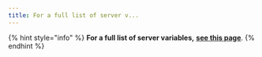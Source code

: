 ```yaml
---
title: For a full list of server v...
---
```


{% hint style="info" %}
**For a full list of server variables,** [**see this page**](../../reference/full-list-of-mariadb-options-system-and-status-variables.md).&#x20;
{% endhint %}
